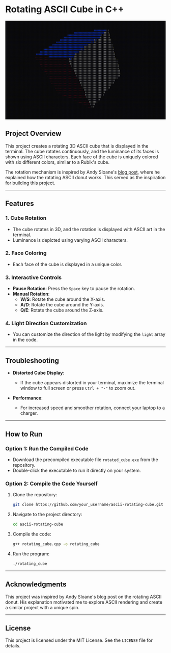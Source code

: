 # Rotating ASCII Cube in C++

![Rotating ASCII Cube](assets/rotating_cube_demo.gif)

## Project Overview
This project creates a rotating 3D ASCII cube that is displayed in the terminal. The cube rotates continuously, and the luminance of its faces is shown using ASCII characters. Each face of the cube is uniquely colored with six different colors, similar to a Rubik's cube.

The rotation mechanism is inspired by Andy Sloane's [blog post](https://www.a1k0n.net/2011/07/20/donut-math.html), where he explained how the rotating ASCII donut works. This served as the inspiration for building this project.

---

## Features

### 1. **Cube Rotation**
- The cube rotates in 3D, and the rotation is displayed with ASCII art in the terminal.
- Luminance is depicted using varying ASCII characters.

### 2. **Face Coloring**
- Each face of the cube is displayed in a unique color.

### 3. **Interactive Controls**
- **Pause Rotation**: Press the `Space` key to pause the rotation.
- **Manual Rotation**:
  - **W/S**: Rotate the cube around the X-axis.
  - **A/D**: Rotate the cube around the Y-axis.
  - **Q/E**: Rotate the cube around the Z-axis.

### 4. **Light Direction Customization**
- You can customize the direction of the light by modifying the `light` array in the code.

---

## Troubleshooting

- **Distorted Cube Display**:
  - If the cube appears distorted in your terminal, maximize the terminal window to full screen or press `Ctrl + "-"` to zoom out.

- **Performance**:
  - For increased speed and smoother rotation, connect your laptop to a charger.

---

## How to Run
### Option 1: Run the Compiled Code
- Download the precompiled executable file `rotated_cube.exe` from the repository.
- Double-click the executable to run it directly on your system.

### Option 2: Compile the Code Yourself


1. Clone the repository:
   ```bash
   git clone https://github.com/your_username/ascii-rotating-cube.git
   ```
2. Navigate to the project directory:
   ```bash
   cd ascii-rotating-cube
   ```
3. Compile the code:
   ```bash
   g++ rotating_cube.cpp -o rotating_cube
   ```
4. Run the program:
   ```bash
   ./rotating_cube
   ```

---

## Acknowledgments
This project was inspired by Andy Sloane's blog post on the rotating ASCII donut. His explanation motivated me to explore ASCII rendering and create a similar project with a unique spin.

---

## License
This project is licensed under the MIT License. See the `LICENSE` file for details.


